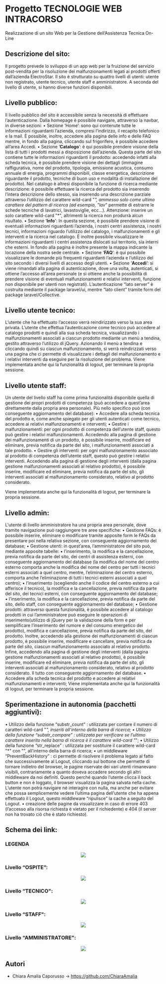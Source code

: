 # Progetto TECNOLOGIE WEB INTRACORSO

Realizzazione di un sito Web per la Gestione dell’Assistenza Tecnica On-Line

## Descrizione del sito:

Il progetto prevede lo sviluppo di un app web per la fruizione del servizio post-vendita per la risoluzione dei malfunzionamenti legati ai prodotti offerti dall’azienda ElectroStar.
Il sito è strutturato su quattro livelli di utenti: utente non registrato, utente tecnico, utente staff e amministratore. A seconda del livello di utente, si hanno diverse funzioni disponibili.

## Livello pubblico:

Il livello pubblico del sito è accessibile senza la necessità di effettuare l’autenticazione. Dalla homepage è possibile navigare, attraverso la navbar, in diverse sezioni:
  • Sezione ‘Home’: sono qui contenute tutte le informazioni riguardanti l’azienda, compresi l’indirizzo, il recapito telefonico e la mail. È possibile, inoltre, accedere alla pagina delle info e delle FAQ mentre, in fondo alla pagina, cliccando sul frigorifero, è possibile accedere all’area Accedi.
  • Sezione ‘**Catalogo**’: è qui possibile prendere visione della lista di tutti i prodotti messi a disposizione dall’azienda. Questa parte del sito contiene tutte le informazioni riguardanti il prodotto: accedendo infatti alla scheda tecnica, è possibile prendere visione dei dettagli (immagine raffigurativa, nome del prodotto, tipologia, emissione acustica, consumo annuale di energia, programmi disponibili, classe energetica, descrizione riguardante il prodotto, tecniche di buon uso e modalità di installazione del prodotto). Nel catalogo è altresì disponibile la funzione di ricerca mediante descrizione: è possibile effettuare la ricerca del prodotto sia inserendo l’intera descrizione dello stesso, sia inserendo una descrizione parziale attraverso l’utilizzo del carattere wild-card "*", ammesso solo come ultimo carattere del pattern di ricerca (ad esempio, "lav*" permette di estrarre le schede tecniche di lavatrici, lavastoviglie, ecc...). Attenzione: inserire un solo carattere wild-card "*", altrimenti la ricerca non produrrà alcun risultato.
  • Sezione ‘**Info**': In questa sezione, è possibile prendere visione di eventuali informazioni riguardanti l’azienda, i nostri centri assistenza, i nostri tecnici, informazioni riguardo l’utilizzo del catalogo, i malfunzionamenti e gli interventi e la ricerca nel catalogo. È inoltre possibile visualizzare le informazioni riguardanti i centri assistenza dislocati sul territorio, sia interni che esterni.
In fondo alla pagina è inoltre presente la mappa indicante la locazione della nostra sede centrale.
  • Sezione ‘**FAQ**’: è qui possibile visualizzare le domande più frequenti riguardanti l’azienda e l’utilizzo del sito secondo i diversi livelli di accesso degli utenti.
  • Sezione ‘**Accedi**’: si viene rimandati alla pagina di autenticazione, dove una volta, autenticati, si ottiene l’accesso all’area personale (e si ottiene anche la possibilità di prendere visione di eventuali malfunzionamenti e relativi interventi, funzione non disponibile per utenti non registrati). L’autenticazione “lato server” è costruita mediante il package laravel/ui, mentre “lato client” tramite form del package laravel/Collective.

## Livello utente tecnico:

L’utente che ha effettuato l’accesso verrà reindirizzato verso la sua area privata.
L’utente che effettua l’autenticazione come tecnico può accedere al catalogo prodotti e quindi alla sua scheda tecnica, visualizzando i malfunzionamenti associati a ciascun prodotto mediante un menù a tendina, gestito attraverso l’utilizzo di jQuery. Azionando il menù a tendina e cliccando quindi su ciascun malfunzionamento, si verrà reindirizzati verso una pagina che ci permette di visualizzare i dettagli del malfunzionamento e i relativi interventi da eseguire per la risoluzione del problema.
Viene implementata anche qui la funzionalità di logout, per terminare la propria sessione.

## Livello utente staff:

Un utente del livello staff ha come prima funzionalità disponibile quella di gestione dei propri prodotti di competenza (può accedere a quest’area direttamente dalla propria area personale). Più nello specifico può (con conseguente aggiornamento del database):
  • Accedere alla scheda tecnica del prodotto e, come anche spiegato per gli utenti autenticati come tecnico, accedere ai relativi malfunzionamenti e interventi;
  • Gestire i malfunzionamenti: per ogni prodotto di competenza dell’utente staff, questo può gestire i relativi malfunzionamenti. Accedendo alla pagina di gestione dei malfunzionamenti di un prodotto, è possibile inserire, modificare ed eliminare, previa notifica da parte del sito, i malfunzionamenti associati a tale prodotto.
  • Gestire gli interventi: per ogni malfunzionamento associato al prodotto di competenza dell’utente staff, questo può gestire i relativi interventi. Accedendo alla pagina di gestione degli interventi (dalla pagina gestione malfunzionamenti associati al relativo prodotto), è possibile inserire, modificare ed eliminare, previa notifica da parte del sito, gli interventi associati al malfunzionamento considerato, relativo al prodotto considerato.

Viene implementata anche qui la funzionalità di logout, per terminare la propria sessione.

## Livello admin:

L'utente di livello amministratore ha una propria area personale, dove tramite navigazione può raggiungere tre aree specifiche:
  • Gestione FAQs: è possibile inserire, eliminare o modificare tramite apposite form le FAQs da presentare poi nella relativa sezione, con conseguente aggiornamento del database;
  • Gestione utenti: in quest’area, l’amministratore del sito può, mediante apposite tabelle:
    ▪ l’inserimento, la modifica e la cancellazione, previa notifica da parte del sito, dei centri di assistenza esterni, con conseguente aggiornamento del database (la modifica del nome del centro esterno comporta anche la modifica del nome del centro per tutti i tecnici esterni associati a quel centro, mentre, l’eliminazione del centro esterno, comporta anche l’eliminazione di tutti i tecnici esterni associati a quel centro);
    ▪ l’inserimento (scegliendo anche il codice del centro esterno a cui afferisce il tecnico), la modifica e la cancellazione, previa notifica da parte del sito, dei tecnici esterni, con conseguente aggiornamento del database;
    ▪ l’inserimento, la modifica e la cancellazione, previa notifica da parte del sito, dello staff, con conseguente aggiornamento del database;
  • Gestione prodotti: attraverso questa funzionalità, è possibile accedere al catalogo prodotti in cui l’amministratore può eseguire le operazioni di inserimento(utilizzo di jQuery per la validazione
della form e per semplificare l’inserimento del rumore e del consumo energetico del prodotto), modifica e cancellazione, previa notifica da parte del sito, del prodotto. Inoltre, accedendo alla gestione dei malfunzionamenti di ciascun prodotto, è possibile inserire, modificare e cancellare, previa notifica da parte del sito, ciascun malfunzionamento associato al relativo prodotto. Infine, accedendo alla pagina di gestione degli interventi (dalla pagina gestione malfunzionamenti associati al relativo prodotto), è possibile inserire, modificare ed eliminare, previa notifica da parte del sito, gli interventi associati al malfunzionamento considerato, relativo al prodotto considerato. Il tutto con conseguente aggiornamento del database.
  • Accedere alla scheda tecnica del prodotto e accedere ai relativi malfunzionamenti e interventi;
Viene implementata anche qui la funzionalità di logout, per terminare la propria sessione.

## Sperimentazione in autonomia (pacchetti aggiuntivi):

  • Utilizzo della funzione “substr_count” : utilizzata per contare il numero di caratteri wild-card "*", inseriti all’interno della barra di ricerca;
  • Utilizzo della funzione “substr_compare” : utilizzata per verificare se l’ultimo carattere inserito nella barra di ricerca è il carattere wild-card "*";
  • Utilizzo della funzione “str_replace” : utilizzata per sostituire il carattere wild-card "*" con "", all’interno della barra di ricerca;
  • un middleware “PreventBackHistory” : ci permette di risolvere il problema legato al fatto che successivamente al Logout, cliccando sul bottone che permette di tornare indietro del browser, le pagine riservate dei vari utenti rimanevano visibili, contrariamente a quanto doveva accadere secondo gli altri middleware da noi definiti. Questo perché quando l’utente clicca il back button e non è loggato, il browser visualizza la pagina salvata nella cache. L’utente non potrà navigare né interagire con nulla, ma anche per evitare che possa semplicemente vedere l’ultima pagina dell’utente che ha appena effettuato il Logout, questo middleware “ripulisce” la cache a seguito del Logout. 
  • creazione delle pagine da visualizzare in caso di errore 403 (l’accesso alla risorsa richiesta è vietato per il richiedente) e 404 (il server non ha trovato ciò che è stato richiesto).
  
## Schema dei link:

### LEGENDA

<p align="center">
<img src="https://github.com/ChiaraAmalia/ProgettoTWEB/blob/main/imm/legenda.png">
</p>
  
### Livello “OSPITE”:

<p align="center">
<img src="https://github.com/ChiaraAmalia/ProgettoTWEB/blob/main/imm/livello_1.png">
</p>
  
### Livello “TECNICO":

<p align="center">
<img src="https://github.com/ChiaraAmalia/ProgettoTWEB/blob/main/imm/livello_2.png">
</p>

### Livello “STAFF":

<p align="center">
<img src="https://github.com/ChiaraAmalia/ProgettoTWEB/blob/main/imm/livello_3.png">
</p>

### Livello “AMMINISTRATORE":

<p align="center">
<img src="https://github.com/ChiaraAmalia/ProgettoTWEB/blob/main/imm/livello_4.png">
</p>

## Autori

 - Chiara Amalia Caporusso -> https://github.com/ChiaraAmalia
